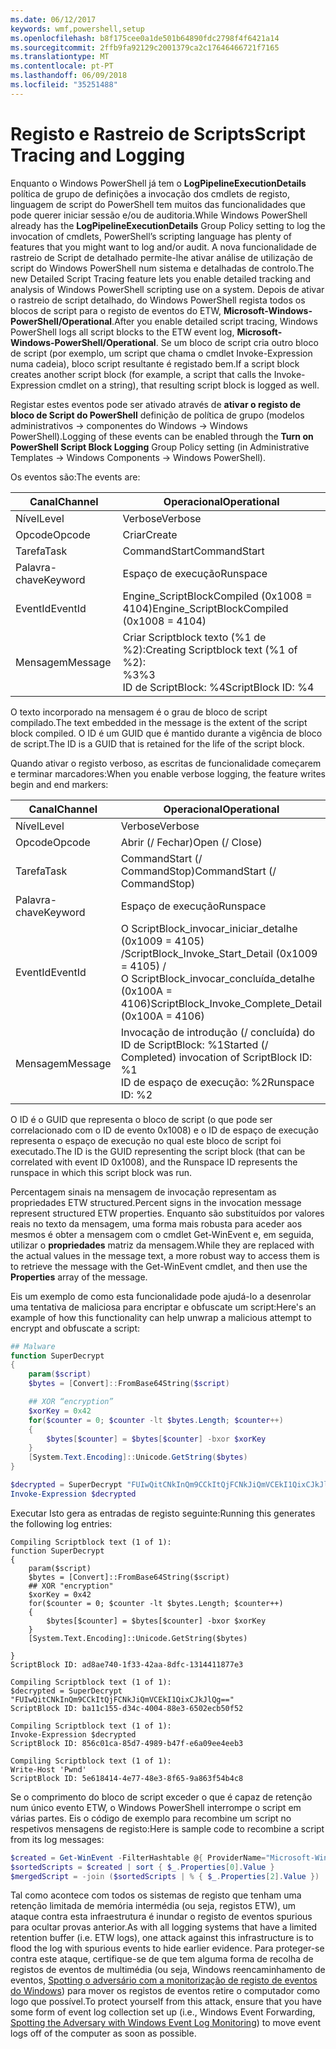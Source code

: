 ```yaml
---
ms.date: 06/12/2017
keywords: wmf,powershell,setup
ms.openlocfilehash: b8f175cee0a1de501b64890fdc2798f4f6421a14
ms.sourcegitcommit: 2ffb9fa92129c2001379ca2c17646466721f7165
ms.translationtype: MT
ms.contentlocale: pt-PT
ms.lasthandoff: 06/09/2018
ms.locfileid: "35251488"
---
```

# <a name="script-tracing-and-logging"></a><span data-ttu-id="64b85-102">Registo e Rastreio de Scripts</span><span class="sxs-lookup"><span data-stu-id="64b85-102">Script Tracing and Logging</span></span>

<span data-ttu-id="64b85-103">Enquanto o Windows PowerShell já tem o **LogPipelineExecutionDetails** política de grupo de definições a invocação dos cmdlets de registo, linguagem de script do PowerShell tem muitos das funcionalidades que pode querer iniciar sessão e/ou de auditoria.</span><span class="sxs-lookup"><span data-stu-id="64b85-103">While Windows PowerShell already has the **LogPipelineExecutionDetails** Group Policy setting to log the invocation of cmdlets, PowerShell’s scripting language has plenty of features that you might want to log and/or audit.</span></span> <span data-ttu-id="64b85-104">A nova funcionalidade de rastreio de Script de detalhado permite-lhe ativar análise de utilização de script do Windows PowerShell num sistema e detalhadas de controlo.</span><span class="sxs-lookup"><span data-stu-id="64b85-104">The new Detailed Script Tracing feature lets you enable detailed tracking and analysis of Windows PowerShell scripting use on a system.</span></span> <span data-ttu-id="64b85-105">Depois de ativar o rastreio de script detalhado, do Windows PowerShell regista todos os blocos de script para o registo de eventos do ETW, **Microsoft-Windows-PowerShell/Operational**.</span><span class="sxs-lookup"><span data-stu-id="64b85-105">After you enable detailed script tracing, Windows PowerShell logs all script blocks to the ETW event log, **Microsoft-Windows-PowerShell/Operational**.</span></span> <span data-ttu-id="64b85-106">Se um bloco de script cria outro bloco de script (por exemplo, um script que chama o cmdlet Invoke-Expression numa cadeia), bloco script resultante é registado bem.</span><span class="sxs-lookup"><span data-stu-id="64b85-106">If a script block creates another script block (for example, a script that calls the Invoke-Expression cmdlet on a string), that resulting script block is logged as well.</span></span>

<span data-ttu-id="64b85-107">Registar estes eventos pode ser ativado através de **ativar o registo de bloco de Script do PowerShell** definição de política de grupo (modelos administrativos -> componentes do Windows -> Windows PowerShell).</span><span class="sxs-lookup"><span data-stu-id="64b85-107">Logging of these events can be enabled through the **Turn on PowerShell Script Block Logging** Group Policy setting (in Administrative Templates -> Windows Components -> Windows PowerShell).</span></span>

<span data-ttu-id="64b85-108">Os eventos são:</span><span class="sxs-lookup"><span data-stu-id="64b85-108">The events are:</span></span>

| <span data-ttu-id="64b85-109">Canal</span><span class="sxs-lookup"><span data-stu-id="64b85-109">Channel</span></span> | <span data-ttu-id="64b85-110">Operacional</span><span class="sxs-lookup"><span data-stu-id="64b85-110">Operational</span></span>                                 |
|---------|---------------------------------------------|
| <span data-ttu-id="64b85-111">Nível</span><span class="sxs-lookup"><span data-stu-id="64b85-111">Level</span></span>   | <span data-ttu-id="64b85-112">Verbose</span><span class="sxs-lookup"><span data-stu-id="64b85-112">Verbose</span></span>                                     |
| <span data-ttu-id="64b85-113">Opcode</span><span class="sxs-lookup"><span data-stu-id="64b85-113">Opcode</span></span>  | <span data-ttu-id="64b85-114">Criar</span><span class="sxs-lookup"><span data-stu-id="64b85-114">Create</span></span>                                      |
| <span data-ttu-id="64b85-115">Tarefa</span><span class="sxs-lookup"><span data-stu-id="64b85-115">Task</span></span>    | <span data-ttu-id="64b85-116">CommandStart</span><span class="sxs-lookup"><span data-stu-id="64b85-116">CommandStart</span></span>                                |
| <span data-ttu-id="64b85-117">Palavra-chave</span><span class="sxs-lookup"><span data-stu-id="64b85-117">Keyword</span></span> | <span data-ttu-id="64b85-118">Espaço de execução</span><span class="sxs-lookup"><span data-stu-id="64b85-118">Runspace</span></span>                                    |
| <span data-ttu-id="64b85-119">EventId</span><span class="sxs-lookup"><span data-stu-id="64b85-119">EventId</span></span> | <span data-ttu-id="64b85-120">Engine_ScriptBlockCompiled (0x1008 = 4104)</span><span class="sxs-lookup"><span data-stu-id="64b85-120">Engine_ScriptBlockCompiled (0x1008 = 4104)</span></span>  |
| <span data-ttu-id="64b85-121">Mensagem</span><span class="sxs-lookup"><span data-stu-id="64b85-121">Message</span></span> | <span data-ttu-id="64b85-122">Criar Scriptblock texto (%1 de %2):</span><span class="sxs-lookup"><span data-stu-id="64b85-122">Creating Scriptblock text (%1 of %2):</span></span> </br> <span data-ttu-id="64b85-123">%3</span><span class="sxs-lookup"><span data-stu-id="64b85-123">%3</span></span> </br> <span data-ttu-id="64b85-124">ID de ScriptBlock: %4</span><span class="sxs-lookup"><span data-stu-id="64b85-124">ScriptBlock ID: %4</span></span> |


<span data-ttu-id="64b85-125">O texto incorporado na mensagem é o grau de bloco de script compilado.</span><span class="sxs-lookup"><span data-stu-id="64b85-125">The text embedded in the message is the extent of the script block compiled.</span></span> <span data-ttu-id="64b85-126">O ID é um GUID que é mantido durante a vigência de bloco de script.</span><span class="sxs-lookup"><span data-stu-id="64b85-126">The ID is a GUID that is retained for the life of the script block.</span></span>

<span data-ttu-id="64b85-127">Quando ativar o registo verboso, as escritas de funcionalidade começarem e terminar marcadores:</span><span class="sxs-lookup"><span data-stu-id="64b85-127">When you enable verbose logging, the feature writes begin and end markers:</span></span>

| <span data-ttu-id="64b85-128">Canal</span><span class="sxs-lookup"><span data-stu-id="64b85-128">Channel</span></span> | <span data-ttu-id="64b85-129">Operacional</span><span class="sxs-lookup"><span data-stu-id="64b85-129">Operational</span></span>                                            |
|---------|--------------------------------------------------------|
| <span data-ttu-id="64b85-130">Nível</span><span class="sxs-lookup"><span data-stu-id="64b85-130">Level</span></span>   | <span data-ttu-id="64b85-131">Verbose</span><span class="sxs-lookup"><span data-stu-id="64b85-131">Verbose</span></span>                                                |
| <span data-ttu-id="64b85-132">Opcode</span><span class="sxs-lookup"><span data-stu-id="64b85-132">Opcode</span></span>  | <span data-ttu-id="64b85-133">Abrir (/ Fechar)</span><span class="sxs-lookup"><span data-stu-id="64b85-133">Open (/ Close)</span></span>                                         |
| <span data-ttu-id="64b85-134">Tarefa</span><span class="sxs-lookup"><span data-stu-id="64b85-134">Task</span></span>    | <span data-ttu-id="64b85-135">CommandStart (/ CommandStop)</span><span class="sxs-lookup"><span data-stu-id="64b85-135">CommandStart (/ CommandStop)</span></span>                           |
| <span data-ttu-id="64b85-136">Palavra-chave</span><span class="sxs-lookup"><span data-stu-id="64b85-136">Keyword</span></span> | <span data-ttu-id="64b85-137">Espaço de execução</span><span class="sxs-lookup"><span data-stu-id="64b85-137">Runspace</span></span>                                               |
| <span data-ttu-id="64b85-138">EventId</span><span class="sxs-lookup"><span data-stu-id="64b85-138">EventId</span></span> | <span data-ttu-id="64b85-139">O ScriptBlock\_invocar\_iniciar\_detalhe (0x1009 = 4105) /</span><span class="sxs-lookup"><span data-stu-id="64b85-139">ScriptBlock\_Invoke\_Start\_Detail (0x1009 = 4105) /</span></span> </br> <span data-ttu-id="64b85-140">O ScriptBlock\_invocar\_concluída\_detalhe (0x100A = 4106)</span><span class="sxs-lookup"><span data-stu-id="64b85-140">ScriptBlock\_Invoke\_Complete\_Detail (0x100A = 4106)</span></span> |
| <span data-ttu-id="64b85-141">Mensagem</span><span class="sxs-lookup"><span data-stu-id="64b85-141">Message</span></span> | <span data-ttu-id="64b85-142">Invocação de introdução (/ concluída) do ID de ScriptBlock: %1</span><span class="sxs-lookup"><span data-stu-id="64b85-142">Started (/ Completed) invocation of ScriptBlock ID: %1</span></span> </br> <span data-ttu-id="64b85-143">ID de espaço de execução: %2</span><span class="sxs-lookup"><span data-stu-id="64b85-143">Runspace ID: %2</span></span> |

<span data-ttu-id="64b85-144">O ID é o GUID que representa o bloco de script (o que pode ser correlacionado com o ID de evento 0x1008) e o ID de espaço de execução representa o espaço de execução no qual este bloco de script foi executado.</span><span class="sxs-lookup"><span data-stu-id="64b85-144">The ID is the GUID representing the script block (that can be correlated with event ID 0x1008), and the Runspace ID represents the runspace in which this script block was run.</span></span>

<span data-ttu-id="64b85-145">Percentagem sinais na mensagem de invocação representam as propriedades ETW structured.</span><span class="sxs-lookup"><span data-stu-id="64b85-145">Percent signs in the invocation message represent structured ETW properties.</span></span> <span data-ttu-id="64b85-146">Enquanto são substituídos por valores reais no texto da mensagem, uma forma mais robusta para aceder aos mesmos é obter a mensagem com o cmdlet Get-WinEvent e, em seguida, utilizar o **propriedades** matriz da mensagem.</span><span class="sxs-lookup"><span data-stu-id="64b85-146">While they are replaced with the actual values in the message text, a more robust way to access them is to retrieve the message with the Get-WinEvent cmdlet, and then use the **Properties** array of the message.</span></span>

<span data-ttu-id="64b85-147">Eis um exemplo de como esta funcionalidade pode ajudá-lo a desenrolar uma tentativa de maliciosa para encriptar e obfuscate um script:</span><span class="sxs-lookup"><span data-stu-id="64b85-147">Here's an example of how this functionality can help unwrap a malicious attempt to encrypt and obfuscate a script:</span></span>

```powershell
## Malware
function SuperDecrypt
{
    param($script)
    $bytes = [Convert]::FromBase64String($script)

    ## XOR “encryption”
    $xorKey = 0x42
    for($counter = 0; $counter -lt $bytes.Length; $counter++)
    {
        $bytes[$counter] = $bytes[$counter] -bxor $xorKey
    }
    [System.Text.Encoding]::Unicode.GetString($bytes)
}

$decrypted = SuperDecrypt "FUIwQitCNkInQm9CCkItQjFCNkJiQmVCEkI1QixCJkJlQg=="
Invoke-Expression $decrypted
```

<span data-ttu-id="64b85-148">Executar Isto gera as entradas de registo seguinte:</span><span class="sxs-lookup"><span data-stu-id="64b85-148">Running this generates the following log entries:</span></span>

```
Compiling Scriptblock text (1 of 1):
function SuperDecrypt
{
    param($script)
    $bytes = [Convert]::FromBase64String($script)
    ## XOR "encryption"
    $xorKey = 0x42
    for($counter = 0; $counter -lt $bytes.Length; $counter++)
    {
        $bytes[$counter] = $bytes[$counter] -bxor $xorKey
    }
    [System.Text.Encoding]::Unicode.GetString($bytes)

}
ScriptBlock ID: ad8ae740-1f33-42aa-8dfc-1314411877e3

Compiling Scriptblock text (1 of 1):
$decrypted = SuperDecrypt "FUIwQitCNkInQm9CCkItQjFCNkJiQmVCEkI1QixCJkJlQg=="
ScriptBlock ID: ba11c155-d34c-4004-88e3-6502ecb50f52

Compiling Scriptblock text (1 of 1):
Invoke-Expression $decrypted
ScriptBlock ID: 856c01ca-85d7-4989-b47f-e6a09ee4eeb3

Compiling Scriptblock text (1 of 1):
Write-Host 'Pwnd'
ScriptBlock ID: 5e618414-4e77-48e3-8f65-9a863f54b4c8
```

Se o comprimento do bloco de script exceder o que é capaz de retenção num único evento ETW, o Windows PowerShell interrompe o script em várias partes. <span data-ttu-id="64b85-150">Eis o código de exemplo para recombine um script no respetivos mensagens de registo:</span><span class="sxs-lookup"><span data-stu-id="64b85-150">Here is sample code to recombine a script from its log messages:</span></span>

```powershell
$created = Get-WinEvent -FilterHashtable @{ ProviderName="Microsoft-Windows-PowerShell"; Id = 4104 } | Where-Object { $_.<...> }
$sortedScripts = $created | sort { $_.Properties[0].Value }
$mergedScript = -join ($sortedScripts | % { $_.Properties[2].Value })
```

<span data-ttu-id="64b85-151">Tal como acontece com todos os sistemas de registo que tenham uma retenção limitada de memória intermédia (ou seja, registos ETW), um ataque contra esta infraestrutura é inundar o registo de eventos spurious para ocultar provas anterior.</span><span class="sxs-lookup"><span data-stu-id="64b85-151">As with all logging systems that have a limited retention buffer (i.e. ETW logs), one attack against this infrastructure is to flood the log with spurious events to hide earlier evidence.</span></span> <span data-ttu-id="64b85-152">Para proteger-se contra este ataque, certifique-se de que tem alguma forma de recolha de registos de eventos de multimédia (ou seja, Windows reencaminhamento de eventos, [Spotting o adversário com a monitorização de registo de eventos do Windows](https://www.iad.gov/iad/library/reports/spotting-the-adversary-with-windows-event-log-monitoring.cfm)) para mover os registos de eventos retire o computador como logo que possível.</span><span class="sxs-lookup"><span data-stu-id="64b85-152">To protect yourself from this attack, ensure that you have some form of event log collection set up (i.e., Windows Event Forwarding, [Spotting the Adversary with Windows Event Log Monitoring](https://www.iad.gov/iad/library/reports/spotting-the-adversary-with-windows-event-log-monitoring.cfm)) to move event logs off of the computer as soon as possible.</span></span>
